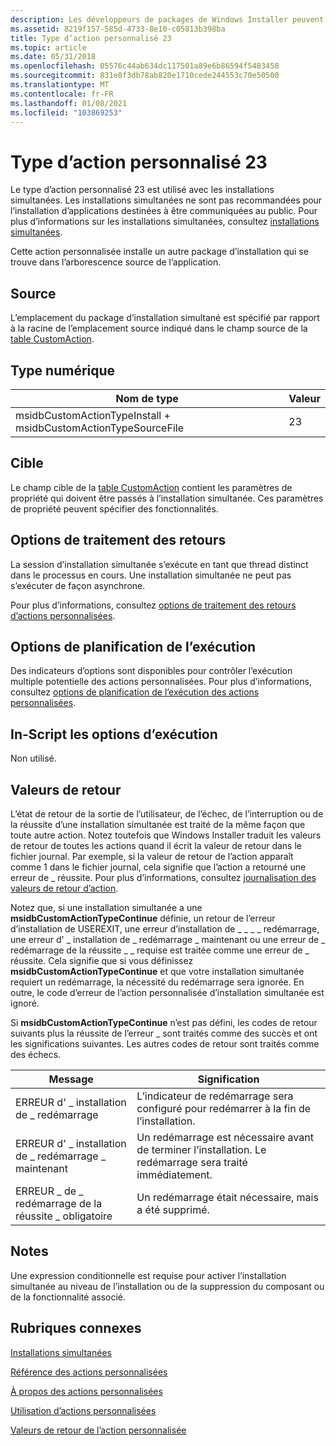 ```yaml
---
description: Les développeurs de packages de Windows Installer peuvent choisir d’utiliser une action personnalisée type 23 quand les actions standard sont insuffisantes pour exécuter l’installation.
ms.assetid: 8219f157-585d-4733-8e10-c05813b398ba
title: Type d’action personnalisé 23
ms.topic: article
ms.date: 05/31/2018
ms.openlocfilehash: 05576c44ab634dc117501a89e6b86594f5483458
ms.sourcegitcommit: 831e8f3db78ab820e1710cede244553c70e50500
ms.translationtype: MT
ms.contentlocale: fr-FR
ms.lasthandoff: 01/08/2021
ms.locfileid: "103869253"
---
```

# <a name="custom-action-type-23"></a>Type d’action personnalisé 23

Le type d’action personnalisé 23 est utilisé avec les installations simultanées. Les installations simultanées ne sont pas recommandées pour l’installation d’applications destinées à être communiquées au public. Pour plus d’informations sur les installations simultanées, consultez [installations simultanées](concurrent-installations.md).

Cette action personnalisée installe un autre package d’installation qui se trouve dans l’arborescence source de l’application.

## <a name="source"></a>Source

L’emplacement du package d’installation simultané est spécifié par rapport à la racine de l’emplacement source indiqué dans le champ source de la [table CustomAction](customaction-table.md).

## <a name="numeric-type"></a>Type numérique



| Nom de type                                                      | Valeur |
|----------------------------------------------------------------|-------|
| msidbCustomActionTypeInstall + msidbCustomActionTypeSourceFile | 23    |



 

## <a name="target"></a>Cible

Le champ cible de la [table CustomAction](customaction-table.md) contient les paramètres de propriété qui doivent être passés à l’installation simultanée. Ces paramètres de propriété peuvent spécifier des fonctionnalités.

## <a name="return-processing-options"></a>Options de traitement des retours

La session d’installation simultanée s’exécute en tant que thread distinct dans le processus en cours. Une installation simultanée ne peut pas s’exécuter de façon asynchrone.

Pour plus d’informations, consultez [options de traitement des retours d’actions personnalisées](custom-action-return-processing-options.md).

## <a name="execution-scheduling-options"></a>Options de planification de l’exécution

Des indicateurs d’options sont disponibles pour contrôler l’exécution multiple potentielle des actions personnalisées. Pour plus d’informations, consultez [options de planification de l’exécution des actions personnalisées](custom-action-execution-scheduling-options.md).

## <a name="in-script-execution-options"></a>In-Script les options d’exécution

Non utilisé.

## <a name="return-values"></a>Valeurs de retour

L’état de retour de la sortie de l’utilisateur, de l’échec, de l’interruption ou de la réussite d’une installation simultanée est traité de la même façon que toute autre action. Notez toutefois que Windows Installer traduit les valeurs de retour de toutes les actions quand il écrit la valeur de retour dans le fichier journal. Par exemple, si la valeur de retour de l’action apparaît comme 1 dans le fichier journal, cela signifie que l’action a retourné une erreur de \_ réussite. Pour plus d’informations, consultez [journalisation des valeurs de retour d’action](logging-of-action-return-values.md).

Notez que, si une installation simultanée a une **msidbCustomActionTypeContinue** définie, un retour de l’erreur d’installation de USEREXIT, une erreur d’installation de \_ \_ \_ \_ redémarrage, une erreur d' \_ installation de \_ redémarrage \_ maintenant ou une erreur de \_ redémarrage de la réussite \_ \_ requise est traitée comme une erreur de \_ réussite. Cela signifie que si vous définissez **msidbCustomActionTypeContinue** et que votre installation simultanée requiert un redémarrage, la nécessité du redémarrage sera ignorée. En outre, le code d’erreur de l’action personnalisée d’installation simultanée est ignoré.

Si **msidbCustomActionTypeContinue** n’est pas défini, les codes de retour suivants plus la réussite de l’erreur \_ sont traités comme des succès et ont les significations suivantes. Les autres codes de retour sont traités comme des échecs.



| Message                          | Signification                                                                                              |
|----------------------------------|------------------------------------------------------------------------------------------------------|
| ERREUR d' \_ installation de \_ redémarrage           | L’indicateur de redémarrage sera configuré pour redémarrer à la fin de l’installation.                                  |
| ERREUR d' \_ installation de \_ redémarrage \_ maintenant      | Un redémarrage est nécessaire avant de terminer l’installation. Le redémarrage sera traité immédiatement. |
| ERREUR \_ de \_ redémarrage de la réussite \_ obligatoire | Un redémarrage était nécessaire, mais a été supprimé.                                                          |



 

## <a name="remarks"></a>Notes

Une expression conditionnelle est requise pour activer l’installation simultanée au niveau de l’installation ou de la suppression du composant ou de la fonctionnalité associé.

## <a name="related-topics"></a>Rubriques connexes

<dl> <dt>

[Installations simultanées](concurrent-installations.md)
</dt> <dt>

[Référence des actions personnalisées](custom-action-reference.md)
</dt> <dt>

[À propos des actions personnalisées](about-custom-actions.md)
</dt> <dt>

[Utilisation d’actions personnalisées](using-custom-actions.md)
</dt> <dt>

[Valeurs de retour de l’action personnalisée](custom-action-return-values.md)
</dt> </dl>

 

 



